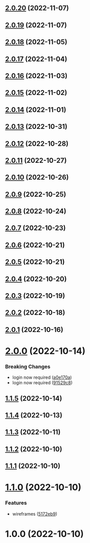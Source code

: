 ## [2.0.20](https://github.com/sprucelabsai/spruce-todos-skill/compare/v2.0.19...v2.0.20) (2022-11-07)

## [2.0.19](https://github.com/sprucelabsai/spruce-todos-skill/compare/v2.0.18...v2.0.19) (2022-11-07)

## [2.0.18](https://github.com/sprucelabsai/spruce-todos-skill/compare/v2.0.17...v2.0.18) (2022-11-05)

## [2.0.17](https://github.com/sprucelabsai/spruce-todos-skill/compare/v2.0.16...v2.0.17) (2022-11-04)

## [2.0.16](https://github.com/sprucelabsai/spruce-todos-skill/compare/v2.0.15...v2.0.16) (2022-11-03)

## [2.0.15](https://github.com/sprucelabsai/spruce-todos-skill/compare/v2.0.14...v2.0.15) (2022-11-02)

## [2.0.14](https://github.com/sprucelabsai/spruce-todos-skill/compare/v2.0.13...v2.0.14) (2022-11-01)

## [2.0.13](https://github.com/sprucelabsai/spruce-todos-skill/compare/v2.0.12...v2.0.13) (2022-10-31)

## [2.0.12](https://github.com/sprucelabsai/spruce-todos-skill/compare/v2.0.11...v2.0.12) (2022-10-28)

## [2.0.11](https://github.com/sprucelabsai/spruce-todos-skill/compare/v2.0.10...v2.0.11) (2022-10-27)

## [2.0.10](https://github.com/sprucelabsai/spruce-todos-skill/compare/v2.0.9...v2.0.10) (2022-10-26)

## [2.0.9](https://github.com/sprucelabsai/spruce-todos-skill/compare/v2.0.8...v2.0.9) (2022-10-25)

## [2.0.8](https://github.com/sprucelabsai/spruce-todos-skill/compare/v2.0.7...v2.0.8) (2022-10-24)

## [2.0.7](https://github.com/sprucelabsai/spruce-todos-skill/compare/v2.0.6...v2.0.7) (2022-10-23)

## [2.0.6](https://github.com/sprucelabsai/spruce-todos-skill/compare/v2.0.5...v2.0.6) (2022-10-21)

## [2.0.5](https://github.com/sprucelabsai/spruce-todos-skill/compare/v2.0.4...v2.0.5) (2022-10-21)

## [2.0.4](https://github.com/sprucelabsai/spruce-todos-skill/compare/v2.0.3...v2.0.4) (2022-10-20)

## [2.0.3](https://github.com/sprucelabsai/spruce-todos-skill/compare/v2.0.2...v2.0.3) (2022-10-19)

## [2.0.2](https://github.com/sprucelabsai/spruce-todos-skill/compare/v2.0.1...v2.0.2) (2022-10-18)

## [2.0.1](https://github.com/sprucelabsai/spruce-todos-skill/compare/v2.0.0...v2.0.1) (2022-10-16)

# [2.0.0](https://github.com/sprucelabsai/spruce-todos-skill/compare/v1.1.5...v2.0.0) (2022-10-14)


### Breaking Changes

* login now required ([a0e170a](https://github.com/sprucelabsai/spruce-todos-skill/commit/a0e170a))
* login now required ([91529c8](https://github.com/sprucelabsai/spruce-todos-skill/commit/91529c8))

## [1.1.5](https://github.com/sprucelabsai/spruce-todos-skill/compare/v1.1.4...v1.1.5) (2022-10-14)

## [1.1.4](https://github.com/sprucelabsai/spruce-todos-skill/compare/v1.1.3...v1.1.4) (2022-10-13)

## [1.1.3](https://github.com/sprucelabsai/spruce-todos-skill/compare/v1.1.2...v1.1.3) (2022-10-11)

## [1.1.2](https://github.com/sprucelabsai/spruce-todos-skill/compare/v1.1.1...v1.1.2) (2022-10-10)

## [1.1.1](https://github.com/sprucelabsai/spruce-todos-skill/compare/v1.1.0...v1.1.1) (2022-10-10)

# [1.1.0](https://github.com/sprucelabsai/spruce-todos-skill/compare/v1.0.0...v1.1.0) (2022-10-10)


### Features

* wireframes ([5172eb9](https://github.com/sprucelabsai/spruce-todos-skill/commit/5172eb9))

# 1.0.0 (2022-10-10)
